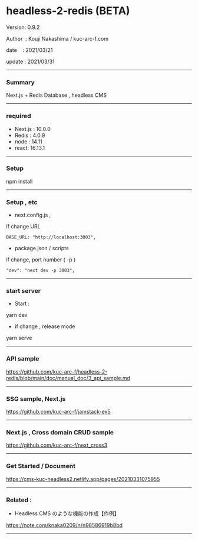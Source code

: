 # headless-2-redis (BETA)

 Version: 0.9.2

 Author  : Kouji Nakashima / kuc-arc-f.com

 date    : 2021/03/21

 update  : 2021/03/31

***
### Summary

Next.js + Redis Database , headless CMS

***
### required
* Next.js : 10.0.0
* Redis : 4.0.9
* node : 14.11
* react: 16.13.1

***
### Setup

npm install

***
### Setup , etc
* next.config.js , 

if change URL

```
BASE_URL: "http://localhost:3003",
```

* package.json / scripts

if change, port number ( -p )

```
"dev": "next dev -p 3003",
```

***
### start server
* Start :

yarn dev

* if change , release mode

yarn serve


***
### API sample

https://github.com/kuc-arc-f/headless-2-redis/blob/main/doc/manual_doc/3_api_sample.md

***
### SSG sample, Next.js 

https://github.com/kuc-arc-f/jamstack-ex5

***
### Next.js , Cross domain CRUD sample

https://github.com/kuc-arc-f/next_cross3

***
### Get Started / Document

https://cms-kuc-headless2.netlify.app/pages/20210331075955

***
### Related : 

* Headless CMS のような機能の作成【作例】

https://note.com/knaka0209/n/n98586919b8bd

***

